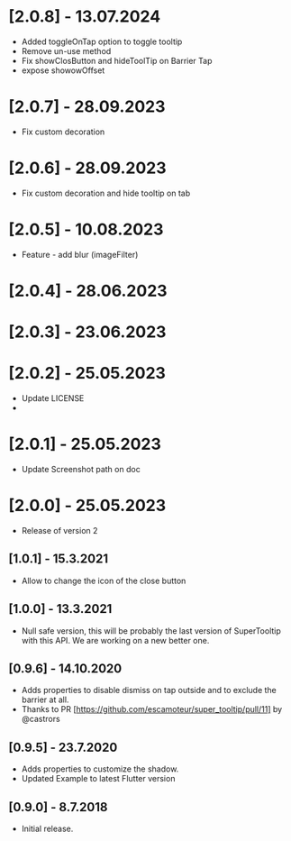 
# [2.0.8] - 13.07.2024
- Added toggleOnTap option to toggle tooltip 
- Remove un-use method 
- Fix showClosButton and hideToolTip on Barrier Tap 
- expose showowOffset 

# [2.0.7] - 28.09.2023
* Fix custom decoration
# [2.0.6] - 28.09.2023
* Fix custom decoration and hide tooltip on tab

# [2.0.5] - 10.08.2023
* Feature - add blur (imageFilter)
# [2.0.4] - 28.06.2023

# [2.0.3] - 23.06.2023
# [2.0.2] - 25.05.2023

* Update LICENSE
* 
# [2.0.1] - 25.05.2023

* Update Screenshot path on doc
  
# [2.0.0] - 25.05.2023

* Release of version 2
  
## [1.0.1] - 15.3.2021

* Allow to change the icon of the close button

## [1.0.0] - 13.3.2021

* Null safe version, this will be probably the last version of SuperTooltip with this API. We are working on a new better one.

## [0.9.6] - 14.10.2020

* Adds properties to disable dismiss on tap outside and to exclude the barrier at all.
* Thanks to PR [https://github.com/escamoteur/super_tooltip/pull/11] by @castrors

## [0.9.5] - 23.7.2020

* Adds properties to customize the shadow.
* Updated Example to latest Flutter version
  
## [0.9.0] - 8.7.2018

* Initial release.
